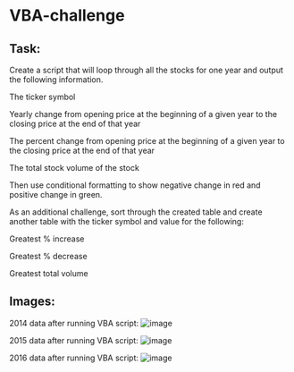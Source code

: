 # VBA-challenge

## Task:

Create a script that will loop through all the stocks for one year and output the following information.

  The ticker symbol
  
  Yearly change from opening price at the beginning of a given year to the closing price at the end of that year
  
  The percent change from opening price at the beginning of a given year to the closing price at the end of that year
  
  The total stock volume of the stock
  

Then use conditional formatting to show negative change in red and positive change in green.


As an additional challenge, sort through the created table and create another table with the ticker symbol and value for the following:

  Greatest % increase
  
  Greatest % decrease
  
  Greatest total volume

## Images:

2014 data after running VBA script:
![image](https://user-images.githubusercontent.com/84332100/123570343-01313380-d796-11eb-8ce1-17b0dcdcf0ba.png)

2015 data after running VBA script:
![image](https://user-images.githubusercontent.com/84332100/123570446-376eb300-d796-11eb-95ce-945e41432495.png)

2016 data after running VBA script:
![image](https://user-images.githubusercontent.com/84332100/123570548-6f75f600-d796-11eb-94d9-04794f7fd6fb.png)
